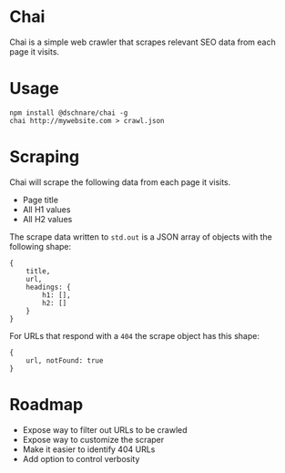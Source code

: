 # Chai

Chai is a simple web crawler that scrapes relevant SEO data from each page it visits.


# Usage

    npm install @dschnare/chai -g
    chai http://mywebsite.com > crawl.json


# Scraping

Chai will scrape the following data from each page it visits.

- Page title
- All H1 values
- All H2 values

The scrape data written to `std.out` is a JSON array of objects with the following shape:

	{
		title,
		url,
		headings: {
			h1: [],
			h2: []
		}
	}

For URLs that respond with a `404` the scrape object has this shape:

	{
		url, notFound: true
	}


# Roadmap

- Expose way to filter out URLs to be crawled
- Expose way to customize the scraper
- Make it easier to identify 404 URLs
- Add option to control verbosity